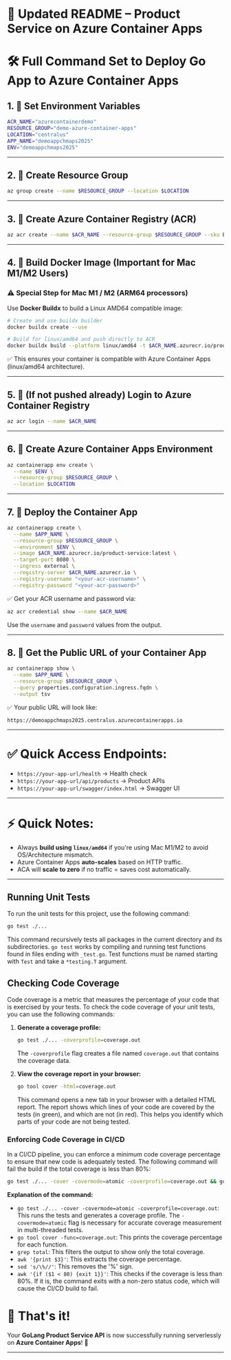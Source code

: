 # 📜 Updated README – Product Service on Azure Container Apps

# 🛠 Full Command Set to Deploy Go App to Azure Container Apps

## 1. 🔹 Set Environment Variables

```bash
ACR_NAME="azurecontainerdemo"
RESOURCE_GROUP="demo-azure-container-apps"
LOCATION="centralus"
APP_NAME="demoappchmaps2025"
ENV="demoappchmaps2025"
```

---

## 2. 🔹 Create Resource Group

```bash
az group create --name $RESOURCE_GROUP --location $LOCATION
```

---

## 3. 🔹 Create Azure Container Registry (ACR)

```bash
az acr create --name $ACR_NAME --resource-group $RESOURCE_GROUP --sku Basic --location $LOCATION
```

---

## 4. 🔹 Build Docker Image (Important for Mac M1/M2 Users)

### ⚠️ Special Step for Mac M1 / M2 (ARM64 processors)

Use **Docker Buildx** to build a Linux AMD64 compatible image:

```bash
# Create and use buildx builder
docker buildx create --use

# Build for linux/amd64 and push directly to ACR
docker buildx build --platform linux/amd64 -t $ACR_NAME.azurecr.io/product-service:latest --push .
```

✅ This ensures your container is compatible with Azure Container Apps (linux/amd64 architecture).

---

## 5. 🔹 (If not pushed already) Login to Azure Container Registry

```bash
az acr login --name $ACR_NAME
```

---

## 6. 🔹 Create Azure Container Apps Environment

```bash
az containerapp env create \
  --name $ENV \
  --resource-group $RESOURCE_GROUP \
  --location $LOCATION
```

---

## 7. 🔹 Deploy the Container App

```bash
az containerapp create \
  --name $APP_NAME \
  --resource-group $RESOURCE_GROUP \
  --environment $ENV \
  --image $ACR_NAME.azurecr.io/product-service:latest \
  --target-port 8080 \
  --ingress external \
  --registry-server $ACR_NAME.azurecr.io \
  --registry-username "<your-acr-username>" \
  --registry-password "<your-acr-password>"
```

✅ Get your ACR username and password via:

```bash
az acr credential show --name $ACR_NAME
```

Use the `username` and `password` values from the output.

---

## 8. 🔹 Get the Public URL of your Container App

```bash
az containerapp show \
  --name $APP_NAME \
  --resource-group $RESOURCE_GROUP \
  --query properties.configuration.ingress.fqdn \
  --output tsv
```

✅ Your public URL will look like:

```
https://demoappchmaps2025.centralus.azurecontainerapps.io
```

---

# ✅ Quick Access Endpoints:

- `https://your-app-url/health` → Health check
- `https://your-app-url/api/products` → Product APIs
- `https://your-app-url/swagger/index.html` → Swagger UI

---

# ⚡ Quick Notes:

- Always **build using `linux/amd64`** if you're using Mac M1/M2 to avoid OS/Architecture mismatch.
- Azure Container Apps **auto-scales** based on HTTP traffic.
- ACA will **scale to zero** if no traffic = saves cost automatically.

---

## Running Unit Tests

To run the unit tests for this project, use the following command:

```bash
go test ./...
```

This command recursively tests all packages in the current directory and its subdirectories. `go test` works by compiling and running test functions found in files ending with `_test.go`. Test functions must be named starting with `Test` and take a `*testing.T` argument.

## Checking Code Coverage

Code coverage is a metric that measures the percentage of your code that is exercised by your tests. To check the code coverage of your unit tests, you can use the following commands:

1.  **Generate a coverage profile:**

    ```bash
    go test ./... -coverprofile=coverage.out
    ```

    The `-coverprofile` flag creates a file named `coverage.out` that contains the coverage data.

2.  **View the coverage report in your browser:**

    ```bash
    go tool cover -html=coverage.out
    ```

    This command opens a new tab in your browser with a detailed HTML report. The report shows which lines of your code are covered by the tests (in green), and which are not (in red). This helps you identify which parts of your code are not being tested.

### Enforcing Code Coverage in CI/CD

In a CI/CD pipeline, you can enforce a minimum code coverage percentage to ensure that new code is adequately tested. The following command will fail the build if the total coverage is less than 80%:

```bash
go test ./... -cover -covermode=atomic -coverprofile=coverage.out && go tool cover -func=coverage.out | grep total | awk '{print $3}' | sed 's/\%//' | awk '{if ($1 < 80) {exit 1}}'
```

**Explanation of the command:**

*   `go test ./... -cover -covermode=atomic -coverprofile=coverage.out`: This runs the tests and generates a coverage profile. The `-covermode=atomic` flag is necessary for accurate coverage measurement in multi-threaded tests.
*   `go tool cover -func=coverage.out`: This prints the coverage percentage for each function.
*   `grep total`: This filters the output to show only the total coverage.
*   `awk '{print $3}'`: This extracts the coverage percentage.
*   `sed 's/\%//'`: This removes the '%' sign.
*   `awk '{if ($1 < 80) {exit 1}}'`: This checks if the coverage is less than 80%. If it is, the command exits with a non-zero status code, which will cause the CI/CD build to fail.

# 🏁 That's it!

Your **GoLang Product Service API** is now successfully running serverlessly on **Azure Container Apps**! 🚀

---
